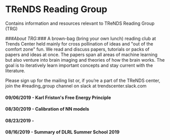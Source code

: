 # TReNDS Reading Group

Contains information and resources relevant to TReNDS Reading Group (TRG)

*###About TRG:###*
A brown-bag (bring your own lunch) reading club at Trends Center held mainly for cross pollination of ideas and
"out of the comfort zone" fun.  We read and discuss papers, tutorials or packs of papers and ideas at once. The 
papers span all areas of machine learning but also venture into brain imaging and theories of how the brain works.
The goal is to iteratively learn important concepts and stay current with the literature.

Please sign up for the mailing list or, if you’re a part of the TReNDS center, join the #reading_group channel on slack
at trendscenter.slack.com

#### 09/06/2019 - Karl Friston's Free Energy Principle
#### 08/30/2019 - Calibration of NN models
#### 08/23/2019 - 
#### 08/16/2019 - Summary of DLRL Summer School 2019
